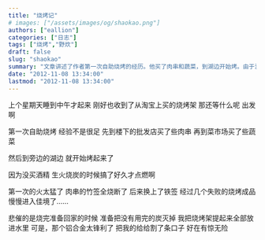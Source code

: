 ```yaml
---
title: "烧烤记"
# images: ["/assets/images/og/shaokao.png"]
authors: ["eallion"]
categories: ["日志"]
tags: ["烧烤","野炊"]
draft: false
slug: "shaokao"
summary: "文章讲述了作者第一次自助烧烤的经历。他买了肉串和蔬菜，到湖边开始烤。由于没有酒精，点火困难，后来换上铁签才成功。虽然经历几个失败的成品，但最终进入佳境。不过在清理时被烧烤架割伤了手指。"
date: "2012-11-08 13:34:00"
lastmod: "2012-11-08 13:34:00"
---
```


上个星期天睡到中午才起来
刚好也收到了从淘宝上买的烧烤架
那还等什么呢
出发啊

第一次自助烧烤
经验不是很足
先到楼下的批发店买了些肉串
再到菜市场买了些蔬菜

然后到旁边的湖边
就开始烤起来了

因为没买酒精
生火烧炭的时候搞了好久才点燃啊

第一次的火太猛了
肉串的竹签全烧断了
后来换上了铁签
经过几个失败的烧烤成品
慢慢进入佳境了……

悲催的是烧完准备回家的时候
准备把没有用完的炭灭掉
我把烧烤架提起来全部放进水里
可是，那个铝合金太锋利了
把我的给给割了条口子
好在有惊无险
